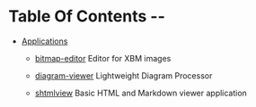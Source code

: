 
[//000000001]: # (Table of contents generated by tcllib/doctools/toc with format 'markdown')

# Table Of Contents \-\-

  - [Applications]()

      * [bitmap\-editor](tklib/files/apps/bitmap\-editor\.md) Editor for XBM images

      * [diagram\-viewer](tklib/files/apps/diagram\-viewer\.md) Lightweight Diagram Processor

      * [shtmlview](tklib/files/apps/shtmlview\.md) Basic HTML and Markdown viewer application
